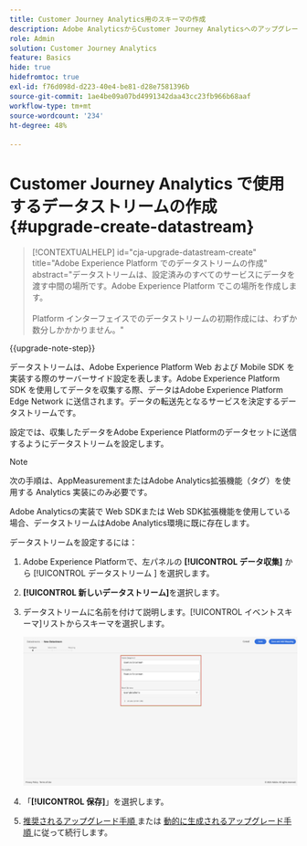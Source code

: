 ```yaml
---
title: Customer Journey Analytics用のスキーマの作成
description: Adobe AnalyticsからCustomer Journey Analyticsへのアップグレード時に推奨されるパスについて説明します
role: Admin
solution: Customer Journey Analytics
feature: Basics
hide: true
hidefromtoc: true
exl-id: f76d098d-d223-40e4-be81-d28e7581396b
source-git-commit: 1ae4be09a07bd4991342daa43cc23fb966b68aaf
workflow-type: tm+mt
source-wordcount: '234'
ht-degree: 48%

---
```


# Customer Journey Analytics で使用するデータストリームの作成 {#upgrade-create-datastream}

<!-- markdownlint-disable MD034 -->

>[!CONTEXTUALHELP]
>id="cja-upgrade-datastream-create"
>title="Adobe Experience Platform でのデータストリームの作成"
>abstract="データストリームは、設定済みのすべてのサービスにデータを渡す中間の場所です。Adobe Experience Platform でこの場所を作成します。<br><br>Platform インターフェイスでのデータストリームの初期作成には、わずか数分しかかかりません。"

<!-- markdownlint-enable MD034 -->

{{upgrade-note-step}}

<!-- Should we single source this instead of duplicate it? The following steps were copied from: /help/data-ingestion/aepwebsdk.md-->

データストリームは、Adobe Experience Platform Web および Mobile SDK を実装する際のサーバーサイド設定を表します。Adobe Experience Platform SDK を使用してデータを収集する際、データはAdobe Experience Platform Edge Network に送信されます。データの転送先となるサービスを決定するデータストリームです。

設定では、収集したデータをAdobe Experience Platformのデータセットに送信するようにデータストリームを設定します。

>[!NOTE]
>
>次の手順は、AppMeasurementまたはAdobe Analytics拡張機能（タグ）を使用する Analytics 実装にのみ必要です。
>
>Adobe Analyticsの実装で Web SDKまたは Web SDK拡張機能を使用している場合、データストリームはAdobe Analytics環境に既に存在します。

データストリームを設定するには：

1. Adobe Experience Platformで、左パネルの **[!UICONTROL データ収集]** から [!UICONTROL  データストリーム ] を選択します。

1. **[!UICONTROL 新しいデータストリーム]**&#x200B;を選択します。

1. データストリームに名前を付けて説明します。[!UICONTROL イベントスキーマ]リストからスキーマを選択します。

   ![新規データストリーム](assets/new-datastream.png)

1. 「**[!UICONTROL 保存]**」を選択します。

1. [ 推奨されるアップグレード手順 ](/help/getting-started/cja-upgrade/cja-upgrade-recommendations.md#recommended-upgrade-steps-for-most-organizations) または [ 動的に生成されるアップグレード手順 ](https://gigazelle.github.io/cja-ttv/) に従って続行します。
